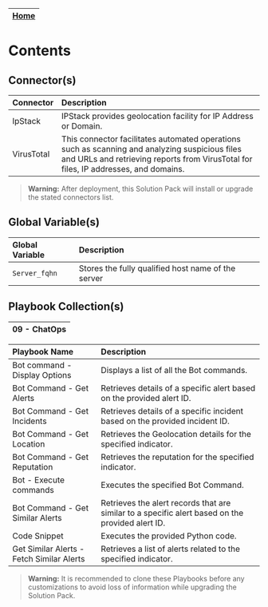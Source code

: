 | [Home](https://github.com/fortinet-fortisoar/solution-pack-chatops/blob/develop/README.md) |
|--------------------------------------------|

# Contents

## Connector(s)

|Connector|Description|
| :- | :- |
|IpStack| IPStack provides geolocation facility for IP Address or Domain. |
|VirusTotal| This connector facilitates automated operations such as scanning and analyzing suspicious files and URLs and retrieving reports from VirusTotal for files, IP addresses, and domains. |

> **Warning:** After deployment, this Solution Pack will install or upgrade the stated connectors list.

## Global Variable(s)

|Global Variable|Description|
| :- | :- |
|`Server_fqhn`| Stores the fully qualified host name of the server |


## Playbook Collection(s)

|09 - ChatOps|
| :- |

Playbook Name|Description|
 :- | :- |
|Bot command - Display Options|Displays a list of all the Bot commands.|
|Bot Command - Get Alerts|Retrieves details of a specific alert based on the provided alert ID.|
|Bot Command - Get Incidents|Retrieves details of a specific incident based on the provided incident ID.|
|Bot Command - Get Location|Retrieves the Geolocation details for the specified indicator.|
|Bot Command - Get Reputation|Retrieves the reputation for the specified indicator.|
|Bot - Execute commands|Executes the specified Bot Command.|
|Bot Command - Get Similar Alerts|Retrieves the alert records that are similar to a specific alert based on the provided alert ID.|
|Code Snippet|Executes the provided Python code.|
|Get Similar Alerts - Fetch Similar Alerts|Retrieves a list of alerts related to the specified indicator.|

> **Warning:** It is recommended to clone these Playbooks before any customizations to avoid loss of information while upgrading the Solution Pack.

